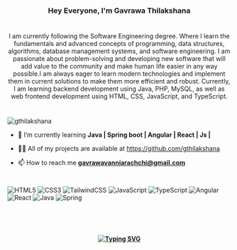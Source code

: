 <h3 align="center">Hey Everyone, I'm Gavrawa Thilakshana</h3>

#
<p align="center">I am currently following the Software Engineering degree. Where I learn the fundamentals and advanced concepts of programming, data structures, algorithms, database management systems, and software engineering. I am passionate about problem-solving and developing new software that will add value to the community and make human life easier in any way possible.I am always eager to learn modern technologies and implement them in current solutions to make them more efficient and robust. Currently, I am learning backend development using Java, PHP, MySQL, as well as web frontend development using HTML, CSS, JavaScript, and TypeScript.</p>

#
<p align="left"> <img src="https://komarev.com/ghpvc/?username=gthilakshana&label=Profile%20views&color=0e75b6&style=flat" alt="gthilakshana" /> </p>

- 🌱 I’m currently learning **Java | Spring boot | Angular | React | Js |**

- 👨‍💻 All of my projects are available at https://github.com/gthilakshana

- 📫 How to reach me **gavrawavanniarachchi@gmail.com**





# 
<!-- Badges from https://github.com/Ileriayo/markdown-badges -->
![HTML5](https://img.shields.io/badge/html5-%23E34F26.svg?style=for-the-badge&logo=html5&logoColor=white)
![CSS3](https://img.shields.io/badge/css3-%231572B6.svg?style=for-the-badge&logo=css3&logoColor=white)
![TailwindCSS](https://img.shields.io/badge/tailwindcss-%2338B2AC.svg?style=for-the-badge&logo=tailwind-css&logoColor=white)
![JavaScript](https://img.shields.io/badge/javascript-%23323330.svg?style=for-the-badge&logo=javascript&logoColor=%23F7DF1E)
![TypeScript](https://img.shields.io/badge/typescript-%23007ACC.svg?style=for-the-badge&logo=typescript&logoColor=white)
![Angular](https://img.shields.io/badge/angular-%23DD0031.svg?style=for-the-badge&logo=angular&logoColor=white)
![React](https://img.shields.io/badge/react-%2320232a.svg?style=for-the-badge&logo=react&logoColor=%2361DAFB)
![Java](https://img.shields.io/badge/java-%23ED8B00.svg?style=for-the-badge&logo=openjdk&logoColor=white)
![Spring](https://img.shields.io/badge/spring-%236DB33F.svg?style=for-the-badge&logo=spring&logoColor=white)

#
 <br/>
    <h4 align="center">
       <a  align="center" href="https://git.io/typing-svg"><img align="center" src="https://readme-typing-svg.herokuapp.com?font=Fira+Code&pause=1000&random=false&width=435&lines=Thanks+for+visiting+%E2%9C%8C%EF%B8%8F;shoot+me+a+message+on+linkedin!;I'm+Full+Stack+developer" alt="Typing SVG" /></a>
    </h4>

<!--
**gthilakshana/gthilakshana** is a ✨ _special_ ✨ repository because its `README.md` (this file) appears on your GitHub profile.

Here are some ideas to get you started:

- 🔭 I’m currently working on ...
- 🌱 I’m currently learning ...
- 👯 I’m looking to collaborate on ...
- 🤔 I’m looking for help with ...
- 💬 Ask me about ...
- 📫 How to reach me: ...
- 😄 Pronouns: ...
- ⚡ Fun fact: ...
-->
